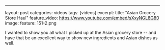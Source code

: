 ---
layout: post
categories: videos
tags: [videos]
excerpt: 
title: "Asian Grocery Store Haul"
feature_video: https://www.youtube.com/embed/sXxyNGL8G80
image:
    feature: 151-2.png

I wanted to show you all what I picked up at the Asian grocery store -- and have that  be an excellent way to show new ingredients and Asian dishes as well.
